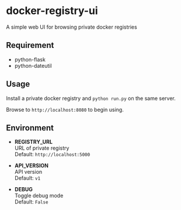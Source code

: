 docker-registry-ui
==================

A simple web UI for browsing private docker registries

## Requirement

* python-flask
* python-dateutil

## Usage

Install a private docker registry and ```python run.py``` on the same server.

Browse to ```http://localhost:8080``` to begin using.

## Environment

* **REGISTRY_URL**
<br/>URL of private registry
<br/>Default: ```http://localhost:5000```

* **API_VERSION**
<br/>API version
<br/>Default: ```v1```

* **DEBUG**
<br/>Toggle debug mode
<br/>Default: ```False```
